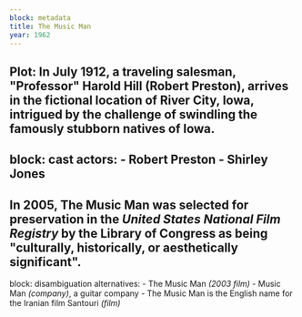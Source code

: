 ```yaml
---
block: metadata
title: The Music Man
year: 1962
---
```

Plot: In July 1912, a traveling salesman, "Professor" Harold Hill (Robert Preston), arrives in the fictional location of **River City, Iowa**, intrigued by the challenge of swindling the famously stubborn natives of Iowa.
---
block: cast
actors:
    - Robert Preston
    - Shirley Jones
---
In 2005, The Music Man was selected for preservation in the _United States National Film Registry_ by the Library of Congress as being "culturally, historically, or aesthetically significant".
---
block: disambiguation
alternatives:
    - The Music Man _(2003 film)_
    - Music Man _(company)_, a guitar company
    - The Music Man is the English name for the Iranian film Santouri _(film)_